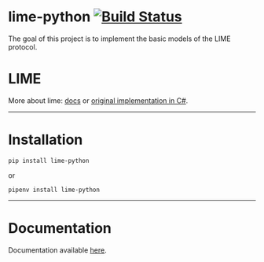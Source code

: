 # lime-python [![Build Status](https://travis-ci.org/takenet/lime-python.svg?branch=master)](https://travis-ci.org/takenet/lime-python)

The goal of this project is to implement the basic models of the LIME protocol.

# LIME

More about lime: [docs](https://limeprotocol.org/) or [original implementation in C#](https://github.com/takenet/lime-csharp).

---

# Installation

`pip install lime-python`

or

`pipenv install lime-python`

---

# Documentation

Documentation available [here](/docs/DOCUMENTATION.md).
